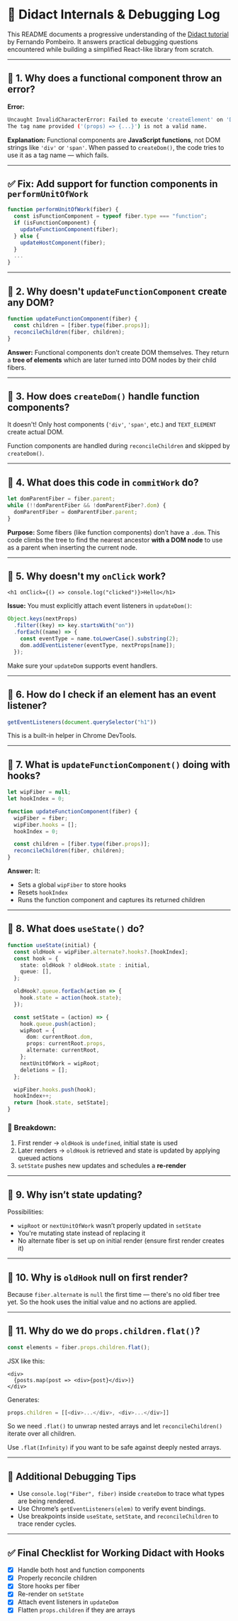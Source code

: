 
# 🧠 Didact Internals & Debugging Log

This README documents a progressive understanding of the [Didact tutorial](https://pomb.us/build-your-own-react/) by Fernando Pombeiro. It answers practical debugging questions encountered while building a simplified React-like library from scratch.

---

## 📌 1. Why does a functional component throw an error?

**Error:**
```bash
Uncaught InvalidCharacterError: Failed to execute 'createElement' on 'Document': 
The tag name provided ('(props) => {...}') is not a valid name.
```

**Explanation:**
Functional components are **JavaScript functions**, not DOM strings like `'div'` or `'span'`. When passed to `createDom()`, the code tries to use it as a tag name — which fails.

---

## ✅ Fix: Add support for function components in `performUnitOfWork`

```ts
function performUnitOfWork(fiber) {
  const isFunctionComponent = typeof fiber.type === "function";
  if (isFunctionComponent) {
    updateFunctionComponent(fiber);
  } else {
    updateHostComponent(fiber);
  }
  ...
}
```

---

## 📌 2. Why doesn't `updateFunctionComponent` create any DOM?

```ts
function updateFunctionComponent(fiber) {
  const children = [fiber.type(fiber.props)];
  reconcileChildren(fiber, children);
}
```

**Answer:** Functional components don’t create DOM themselves. They return a **tree of elements** which are later turned into DOM nodes by their child fibers.

---

## 📌 3. How does `createDom()` handle function components?

It doesn't! Only host components (`'div'`, `'span'`, etc.) and `TEXT_ELEMENT` create actual DOM.

Function components are handled during `reconcileChildren` and skipped by `createDom()`.

---

## 📌 4. What does this code in `commitWork` do?

```ts
let domParentFiber = fiber.parent;
while (!!domParentFiber && !domParentFiber?.dom) {
  domParentFiber = domParentFiber.parent;
}
```

**Purpose:** Some fibers (like function components) don’t have a `.dom`. This code climbs the tree to find the nearest ancestor **with a DOM node** to use as a parent when inserting the current node.

---

## 📌 5. Why doesn't my `onClick` work?

```tsx
<h1 onClick={() => console.log("clicked")}>Hello</h1>
```

**Issue:** You must explicitly attach event listeners in `updateDom()`:

```ts
Object.keys(nextProps)
  .filter((key) => key.startsWith("on"))
  .forEach((name) => {
    const eventType = name.toLowerCase().substring(2);
    dom.addEventListener(eventType, nextProps[name]);
  });
```

Make sure your `updateDom` supports event handlers.

---

## 📌 6. How do I check if an element has an event listener?

```js
getEventListeners(document.querySelector("h1"))
```

This is a built-in helper in Chrome DevTools.

---

## 📌 7. What is `updateFunctionComponent()` doing with hooks?

```ts
let wipFiber = null;
let hookIndex = 0;

function updateFunctionComponent(fiber) {
  wipFiber = fiber;
  wipFiber.hooks = [];
  hookIndex = 0;

  const children = [fiber.type(fiber.props)];
  reconcileChildren(fiber, children);
}
```

**Answer:** It:
- Sets a global `wipFiber` to store hooks
- Resets `hookIndex`
- Runs the function component and captures its returned children

---

## 📌 8. What does `useState()` do?

```ts
function useState(initial) {
  const oldHook = wipFiber.alternate?.hooks?.[hookIndex];
  const hook = {
    state: oldHook ? oldHook.state : initial,
    queue: [],
  };

  oldHook?.queue.forEach(action => {
    hook.state = action(hook.state);
  });

  const setState = (action) => {
    hook.queue.push(action);
    wipRoot = {
      dom: currentRoot.dom,
      props: currentRoot.props,
      alternate: currentRoot,
    };
    nextUnitOfWork = wipRoot;
    deletions = [];
  };

  wipFiber.hooks.push(hook);
  hookIndex++;
  return [hook.state, setState];
}
```

### 📌 Breakdown:
1. First render → `oldHook` is `undefined`, initial state is used
2. Later renders → `oldHook` is retrieved and state is updated by applying queued actions
3. `setState` pushes new updates and schedules a **re-render**

---

## 📌 9. Why isn’t state updating?

Possibilities:
- `wipRoot` or `nextUnitOfWork` wasn’t properly updated in `setState`
- You're mutating state instead of replacing it
- No alternate fiber is set up on initial render (ensure first render creates it)

---

## 📌 10. Why is `oldHook` null on first render?

Because `fiber.alternate` is `null` the first time — there's no old fiber tree yet. So the hook uses the initial value and no actions are applied.

---

## 📌 11. Why do we do `props.children.flat()`?

```ts
const elements = fiber.props.children.flat();
```

JSX like this:

```tsx
<div>
  {posts.map(post => <div>{post}</div>)}
</div>
```

Generates:

```js
props.children = [[<div>...</div>, <div>...</div>]]
```

So we need `.flat()` to unwrap nested arrays and let `reconcileChildren()` iterate over all children.

Use `.flat(Infinity)` if you want to be safe against deeply nested arrays.

---

## 🧪 Additional Debugging Tips

- Use `console.log("Fiber", fiber)` inside `createDom` to trace what types are being rendered.
- Use Chrome’s `getEventListeners(elem)` to verify event bindings.
- Use breakpoints inside `useState`, `setState`, and `reconcileChildren` to trace render cycles.

---

## ✅ Final Checklist for Working Didact with Hooks

- [x] Handle both host and function components
- [x] Properly reconcile children
- [x] Store hooks per fiber
- [x] Re-render on `setState`
- [x] Attach event listeners in `updateDom`
- [x] Flatten `props.children` if they are arrays
